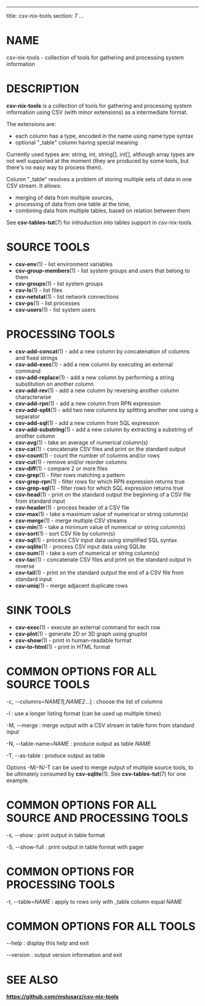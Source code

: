 <!--
SPDX-License-Identifier: BSD-3-Clause
Copyright 2019-2020, Marcin Ślusarz <marcin.slusarz@gmail.com>
-->

---
title: csv-nix-tools
section: 7
...

# NAME #

csv-nix-tools - collection of tools for gathering and processing system information

# DESCRIPTION #

**csv-nix-tools** is a collection of tools for gathering and processing system
information using CSV (with minor extensions) as a intermediate format.

The extensions are:

- each column has a type, encoded in the name using name:type syntax
- optional "_table" column having special meaning

Currently used types are: string, int, string[], int[], although array types
are not well supported at the moment (they are produced by some tools, but
there's no easy way to process them).

Column "_table" resolves a problem of storing multiple sets of data in one
CSV stream. It allows:

- merging of data from multiple sources,
- processing of data from one table at the time,
- combining data from multiple tables, based on relation between them

See **csv-tables-tut**(7) for introduction into tables support in csv-nix-tools.

# SOURCE TOOLS #

- **csv-env**(1) - list environment variables
- **csv-group-members**(1) - list system groups and users that belong to them
- **csv-groups**(1) - list system groups
- **csv-ls**(1) - list files
- **csv-netstat**(1) - list network connections
- **csv-ps**(1) - list processes
- **csv-users**(1) - list system users

# PROCESSING TOOLS #

- **csv-add-concat**(1) - add a new column by concatenation of columns and fixed strings
- **csv-add-exec**(1) - add a new column by executing an external command
- **csv-add-replace**(1) - add a new column by performing a string substitution on another column
- **csv-add-rev**(1) - add a new column by reversing another column characterwise
- **csv-add-rpn**(1) - add a new column from RPN expression
- **csv-add-split**(1) - add two new columns by splitting another one using a separator
- **csv-add-sql**(1) - add a new column from SQL expression
- **csv-add-substring**(1) - add a new column by extracting a substring of another column
- **csv-avg**(1) - take an average of numerical column(s)
- **csv-cat**(1) - concatenate CSV files and print on the standard output
- **csv-count**(1) - count the number of columns and/or rows
- **csv-cut**(1) - remove and/or reorder columns
- **csv-diff**(1) - compare 2 or more files
- **csv-grep**(1) - filter rows matching a pattern
- **csv-grep-rpn**(1) - filter rows for which RPN expression returns true
- **csv-grep-sql**(1) - filter rows for which SQL expression returns true
- **csv-head**(1) - print on the standard output the beginning of a CSV file from standard input
- **csv-header**(1) - process header of a CSV file
- **csv-max**(1) - take a maximum value of numerical or string column(s)
- **csv-merge**(1) - merge multiple CSV streams
- **csv-min**(1) - take a minimum value of numerical or string column(s)
- **csv-sort**(1) - sort CSV file by column(s)
- **csv-sql**(1) - process CSV input data using simplified SQL syntax
- **csv-sqlite**(1) - process CSV input data using SQLite
- **csv-sum**(1) - take a sum of numerical or string column(s)
- **csv-tac**(1) - concatenate CSV files and print on the standard output in reverse
- **csv-tail**(1) - print on the standard output the end of a CSV file from standard input
- **csv-uniq**(1) - merge adjacent duplicate rows

# SINK TOOLS #

- **csv-exec**(1) - execute an external command for each row
- **csv-plot**(1) - generate 2D or 3D graph using gnuplot
- **csv-show**(1) - print in human-readable format
- **csv-to-html**(1) - print in HTML format

# COMMON OPTIONS FOR ALL SOURCE TOOLS #

-c, \--columns=*NAME1*[,*NAME2*...]
:   choose the list of columns

-l
:   use a longer listing format (can be used up multiple times)

-M, \--merge
:   merge output with a CSV stream in table form from standard input

-N, \--table-name=*NAME*
:   produce output as table *NAME*

-T, \--as-table
:   produce output as table

Options -M/-N/-T can be used to merge output of multiple source tools, to
be ultimately consumed by **csv-sqlite**(1). See **csv-tables-tut**(7) for
one example.

# COMMON OPTIONS FOR ALL SOURCE AND PROCESSING TOOLS #

-s, \--show
:   print output in table format

-S, \--show-full
:   print output in table format with pager

# COMMON OPTIONS FOR PROCESSING TOOLS #

-t, \--table=*NAME*
:   apply to rows only with _table column equal *NAME*

# COMMON OPTIONS FOR ALL TOOLS #

\--help
:   display this help and exit

\--version
:   output version information and exit

# SEE ALSO #

**<https://github.com/mslusarz/csv-nix-tools>**
